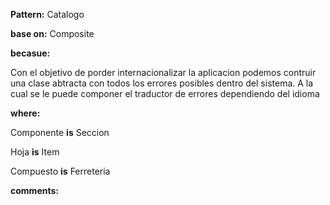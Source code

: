 **Pattern:** Catalogo

**base on:** Composite

**becasue:**

Con el objetivo de porder internacionalizar la aplicacion podemos contruir una clase abtracta con todos los errores posibles dentro del sistema. A la cual se le puede componer el traductor de errores dependiendo del idioma

**where:**

Componente **is** Seccion

Hoja **is** Item

Compuesto **is** Ferreteria 

**comments:**

